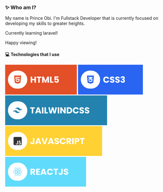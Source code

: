 ### ✨ Who am I?

My name is Prince Obi. I'm Fullstack Developer that is currently focused on  developing my skills to greater heights.

Currently learning laravel!

Happy viewing!

#### 💻 Technologies that I use

![HTML5](./assets/html.svg) ![CSS3](./assets/css.svg) ![TailwindCSS](./assets/tailwind.svg) ![JavaScript](./assets/javascript.svg) ![React](./assets/react.svg)
